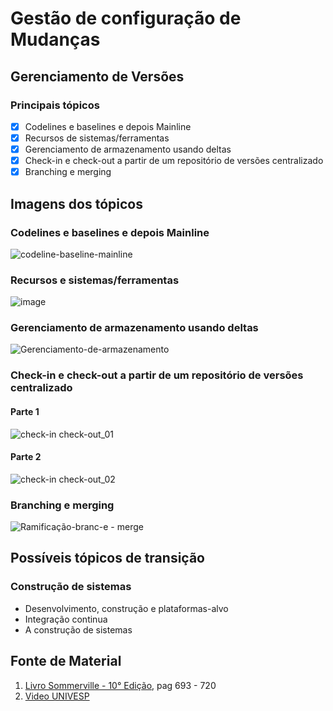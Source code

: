 # Gestão de configuração de Mudanças 
## Gerenciamento de Versões
### Principais tópicos 
- [x] Codelines e baselines e depois Mainline 
- [x] Recursos de sistemas/ferramentas
- [x] Gerenciamento de armazenamento usando deltas
- [x] Check-in e check-out a partir de um repositório de versões centralizado
- [x] Branching e merging

## Imagens dos tópicos
### Codelines e baselines e depois Mainline
![codeline-baseline-mainline](https://user-images.githubusercontent.com/83725413/117709258-17b00b00-b1a7-11eb-8b9c-07497996163e.png)

### Recursos e sistemas/ferramentas
![image](https://user-images.githubusercontent.com/83725413/117594084-cefb4200-b113-11eb-9d43-22f719d0c138.png)

### Gerenciamento de armazenamento usando deltas
![Gerenciamento-de-armazenamento](https://user-images.githubusercontent.com/83725413/117709306-25659080-b1a7-11eb-94e4-be97f89024ed.png)

### Check-in e check-out a partir de um repositório de versões centralizado
#### Parte 1
![check-in check-out_01](https://user-images.githubusercontent.com/83725413/117709370-39a98d80-b1a7-11eb-87ad-62fb5451cd10.png)
#### Parte 2
![check-in check-out_02](https://user-images.githubusercontent.com/83725413/117709413-44fcb900-b1a7-11eb-8a54-75008dada452.png)

### Branching e merging
![Ramificação-branc-e - merge](https://user-images.githubusercontent.com/83725413/117709444-4fb74e00-b1a7-11eb-8186-3cca76f02680.png)

## Possíveis tópicos de transição
### Construção de sistemas
* Desenvolvimento, construção e plataformas-alvo
* Integração continua
* A construção de sistemas
## Fonte de Material
1. [Livro Sommerville - 10° Edição](https://plataforma.bvirtual.com.br/Leitor/Publicacao/168127/pdf/0), pag 693 - 720
1. [Video UNIVESP](https://www.youtube.com/watch?v=Rflg8-dBd_c&list=PLdA-IY45yXWqQa6lwj1HQOb8Iobwmos-B&index=2&ab_channel=UNIVESP)
